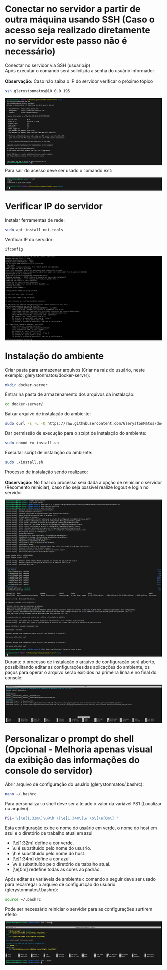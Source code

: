 # Conectar no servidor a partir de outra máquina usando SSH (Caso o acesso seja realizado diretamente no servidor este passo não é necessário)

Conectar no servidor via SSH (usuario:ip)<br>
Após executar o comando será solicitada a senha do usuário informado:<br><br>
<b>Observação:</b> Caso não saiba o IP do servidor verificar o próximo tópico

```bash
ssh glerystonmatos@10.0.0.195
```

<img alt="ambiente" src="./conectar_servidor.png" style="margin-bottom: -9px !important">

Para sair do acesso deve ser usado o comando exit:

<img alt="ambiente" src="./sair_servidor.png" style="margin-bottom: -9px !important">

# Verificar IP do servidor

Instalar ferramentas de rede:
```bash
sudo apt install net-tools
```

Verificar IP do servidor:
```bash
ifconfig
```

<img alt="ambiente" src="./net_tools.png" style="margin-bottom: -9px !important">

# Instalação do ambiente

Criar pasta para armazenar arquivos (Criar na raiz do usuário, neste exemplo: glerystonmatos/docker-server):
```bash
mkdir docker-server
```

Entrar na pasta de armazenamento dos arquivos da instalação:
```bash
cd docker-server/
```

Baixar arquivo de instalação do ambiente:
```bash
sudo curl -s -L -O https://raw.githubusercontent.com/GlerystonMatos/docker-server/main/arquivos/install.sh
```

Dar permissão de execução para o script de instalação do ambiente:
```bash
sudo chmod +x install.sh
```

Executar script de instalação do ambiente:
```bash
sudo ./install.sh
```

Processo de instalação sendo realizado:<br><br>
<b>Observação:</b> No final do processo será dada a opção de reiniciar o servidor (Recomento reiniciar), caso não seja possível realize logout e login no servidor

<img alt="ambiente" src="./instalacao.png" style="margin-bottom: -9px !important">

Durante o processo de instalação o arquivo de configuração será aberto, possibilitando editar as configurações das aplicações do ambiente, os paços para operar o arquivo serão exibidos na primeira linha e no final do console:

<img alt="ambiente" src="./configuracao.png" style="margin-bottom: -9px !important">

# Personalizar o prompt do shell (Opcional - Melhoria apenas visual da exibição das informações do console do servidor)

Abrir arquivo de configuração do usuário (glerystonmatos/.bashrc):
```bash
nano ~/.bashrc
```

Para personalizar o shell deve ser alterado o valor da variável PS1 (Localizar no arquivo):
```bash
PS1='\[\e[1;32m\]\u@\h \[\e[1;34m\]\w \$\[\e[0m\] '
```

Esta configuração exibe o nome do usuário em verde, o nome do host em azul e o diretório de trabalho atual em azul

- \[\e[1;32m\] define a cor verde.
- \u é substituído pelo nome do usuário.
- \h é substituído pelo nome do host.
- \[\e[1;34m\] define a cor azul.
- \w é substituído pelo diretório de trabalho atual.
- \[\e[0m\] redefine todas as cores ao padrão.

Após editar as variáveis de ambiente o comando a seguir deve ser usado para recarregar o arquivo de configuração do usuário (glerystonmatos/.bashrc):
```bash
source ~/.bashrc
```

Pode ser necessário reiniciar o servidor para as configurações surtirem efeito

<img alt="ambiente" src="./shell_opcional.png" style="margin-bottom: -9px !important">